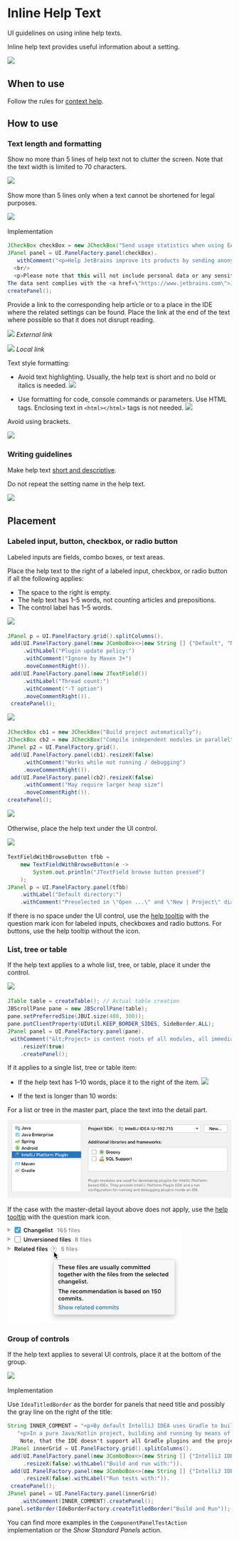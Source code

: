 <!-- Copyright 2000-2024 JetBrains s.r.o. and contributors. Use of this source code is governed by the Apache 2.0 license. -->

# Inline Help Text

<link-summary>UI guidelines on using inline help texts.</link-summary>

Inline help text provides useful information about a setting.

![](01_header_pic.png)

## When to use

Follow the rules for [context help](context_help.md).

## How to use

### Text length and formatting

Show no more than 5 lines of help text not to clutter the screen. Note that the text width is limited to 70 characters.

![](02_text_size.png)

Show more than 5 lines only when a text cannot be shortened for legal purposes.

![](03_text_size_long.png)

<p>Implementation</p>

```java
JCheckBox checkBox = new JCheckBox("Send usage statistics when using EAP versions");
JPanel panel = UI.PanelFactory.panel(checkBox).
   withComment("<p>Help JetBrains improve its products by sending anonymous data about features and plugins used, hardware and software configuration, statistics on types of files, number of files per project, etc.</p>
  <br/>
  <p>Please note that this will not include personal data or any sensitive information, such as source code, file names, etc.
The data sent complies with the <a href=\"https://www.jetbrains.com\">JetBrains Privacy Policy</a></p>").
createPanel();
```

Provide a link to the corresponding help article or to a place in the IDE where the related settings can be found. Place the link at the end of the text where possible so that it does not disrupt reading.

![](04_link_external.png)
*External link*

![](04_link_internal.png)
*Local link*

Text style formatting:
* Avoid text highlighting. Usually, the help text is short and no bold or italics is needed.
![](inline_text_no_styling.png)

* Use formatting for code, console commands or parameters. Use HTML tags. Enclosing text in `<html></html>` tags is not needed.
![](inline_text_parameter_styling.png)

Avoid using brackets.

![](05_no_brackets.png)

### Writing guidelines

Make help text [short and descriptive](writing_short.md).

Do not repeat the setting name in the help text.

![](06_inline_text_dont_repeat_setting.png)


## Placement

### Labeled input, button, checkbox, or radio button

Labeled inputs are fields, combo boxes, or text areas.

Place the help text to the right of a labeled input, checkbox, or radio button if all the following applies:
* The space to the right is empty.
* The help text has 1–5 words, not counting articles and prepositions.
* The control label has 1–5 words.

![](07_right_inputs.png)

```java
JPanel p = UI.PanelFactory.grid().splitColumns().
 add(UI.PanelFactory.panel(new JComboBox<>(new String [] {"Default", "Non default"}))
     .withLabel("Plugin update policy:")
     .withComment("Ignore by Maven 3+")
     .moveCommentRight()).
 add(UI.PanelFactory.panel(new JTextField())
     .withLabel("Thread count:")
     .withComment("-T option")
     .moveCommentRight()).
 createPanel();
```

![](08_right_checkboxes.png)

```java
JCheckBox cb1 = new JCheckBox("Build project automatically");
JCheckBox cb2 = new JCheckBox("Compile independent modules in parallel");
JPanel p2 = UI.PanelFactory.grid().
 add(UI.PanelFactory.panel(cb1).resizeX(false)
     .withComment("Works while not running / debugging")
     .moveCommentRight()).
 add(UI.PanelFactory.panel(cb2).resizeX(false)
     .withComment("May require larger heap size")
     .moveCommentRight()).
createPanel();
```

![](09_right_button.png)

Otherwise, place the help text under the UI control.

![](10_under_field.png)

```java
TextFieldWithBrowseButton tfbb =
    new TextFieldWithBrowseButton(e ->
        System.out.println("JTextField browse button pressed")
    );
JPanel p = UI.PanelFactory.panel(tfbb)
    .withLabel("Default directory:")
    .withComment("Preselected in \"Open ...\" and \"New | Project\" dialogs");
```

If there is no space under the UI control, use the [help tooltip](tooltip.md#question-mark-icon-for-help-tooltips) with the question mark icon for labeled inputs, checkboxes and radio buttons. For buttons, use the help tooltip without the icon.


### List, tree or table

If the help text applies to a whole list, tree, or table, place it under the control.

![](11_under_table.png)

```java
JTable table = createTable(); // Actual table creation
JBScrollPane pane = new JBScrollPane(table);
pane.setPreferredSize(JBUI.size(400, 300));
pane.putClientProperty(UIUtil.KEEP_BORDER_SIDES, SideBorder.ALL);
JPanel panel = UI.PanelFactory.panel(pane).
 withComment("&lt;Project> is content roots of all modules, all immediate descendants<br/>of the projects base directory, and .idea directory contents")
    .resizeY(true)
    .createPanel();
```

If it applies to a single list, tree or table item:
* If the help text has 1–10 words, place it to the right of the item.
![](12_tree_inline_help_text.png)

* If the text is longer than 10 words:

<p>For a list or tree in the master part, place the text into the detail part.</p>

![](../../../images/ui/inline_help_text/13_master-detail_help_text.png)

<p>If the case with the master-detail layout above does not apply, use the <a href="tooltip.md" anchor="question-mark-icon-for-help-tooltips">help tooltip</a> with the question mark icon.</p>

![](../../../images/ui/tooltip/05_question_icon_tree.png)


### Group of controls

If the help text applies to several UI controls, place it at the bottom of the group.

![](14_under_group.png)

<p>Implementation</p>

<p>Use <code>IdeaTitledBorder</code> as the border for panels that need title and possibly the gray line on the right of the title:</p>

```java
String INNER_COMMENT = "<p>By default IntelliJ IDEA uses Gradle to build the project and run the tasks.</p>"+
   "<p>In a pure Java/Kotlin project, building and running by means of IDE might be faster, thanks to optimizations.
    Note, that the IDE doesn't support all Gradle plugins and the project might not be built correctly with some of them.</p>";
 JPanel innerGrid = UI.PanelFactory.grid().splitColumns().
 add(UI.PanelFactory.panel(new JComboBox<>(new String [] {"IntelliJ IDEA", "Gradle"}))
     .resizeX(false).withLabel("Build and run with:")).
 add(UI.PanelFactory.panel(new JComboBox<>(new String [] {"IntelliJ IDEA", "Gradle"}))
     .resizeX(false).withLabel("Run tests with:")).
 createPanel();
JPanel panel = UI.PanelFactory.panel(innerGrid)
    .withComment(INNER_COMMENT).createPanel();
panel.setBorder(IdeBorderFactory.createTitledBorder("Build and Run"));
```

You can find more examples in the <code>ComponentPanelTestAction</code> implementation or the <i>Show Standard Panels</i> action.

